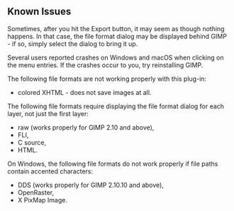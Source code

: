 Known Issues
------------

Sometimes, after you hit the Export button, it may seem as though nothing happens.
In that case, the file format dialog may be displayed behind GIMP - if so, simply select the dialog to bring it up.

Several users reported crashes on Windows and macOS when clicking on the menu entries.
If the crashes occur to you, try reinstalling GIMP.

The following file formats are not working properly with this plug-in:
* colored XHTML - does not save images at all.

The following file formats require displaying the file format dialog for each layer, not just the first layer:
* raw (works properly for GIMP 2.10 and above),
* FLI,
* C source,
* HTML.

On Windows, the following file formats do not work properly if file paths contain accented characters:
* DDS (works properly for GIMP 2.10.10 and above),
* OpenRaster,
* X PixMap Image.
